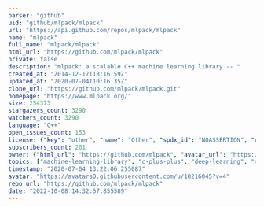 ```yaml
---
parser: "github"
uid: "github/mlpack/mlpack"
url: "https://api.github.com/repos/mlpack/mlpack"
name: "mlpack"
full_name: "mlpack/mlpack"
html_url: "https://github.com/mlpack/mlpack"
private: false
description: "mlpack: a scalable C++ machine learning library -- "
created_at: "2014-12-17T18:16:59Z"
updated_at: "2020-07-04T10:16:35Z"
clone_url: "https://github.com/mlpack/mlpack.git"
homepage: "https://www.mlpack.org/"
size: 254373
stargazers_count: 3290
watchers_count: 3290
language: "C++"
open_issues_count: 153
license: {"key": "other", "name": "Other", "spdx_id": "NOASSERTION", "url": null, "node_id": "MDc6TGljZW5zZTA="}
subscribers_count: 201
owner: {"html_url": "https://github.com/mlpack", "avatar_url": "https://avatars0.githubusercontent.com/u/10216045?v=4", "login": "mlpack", "type": "Organization"}
topics: ["machine-learning-library", "c-plus-plus", "deep-learning", "nearest-neighbor-search", "regression", "machine-learning"]
timestamp: "2020-07-04 13:22:06.255087"
avatar: "https://avatars0.githubusercontent.com/u/10216045?v=4"
repo_url: "https://github.com/mlpack/mlpack"
date: "2022-10-08 14:32:57.855589"
---
```

